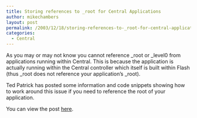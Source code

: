 ```yaml
---
title: Storing references to _root for Central Applications
author: mikechambers
layout: post
permalink: /2003/12/18/storing-references-to-_root-for-central-applications/
categories:
  - Central
---
```



As you may or may not know you cannot reference \_root or \_level0 from applications running within Central. This is because the application is actually running within the Central controller which itself is built within Flash (thus \_root does not reference your application&#8217;s \_root).

Ted Patrick has posted some information and code snippets showing how to work around this issue if you need to reference the root of your application.

You can view the post [here][1].

 [1]: http://www.powersdk.com/ted/2003_12_01_archive.php#107175411883992925